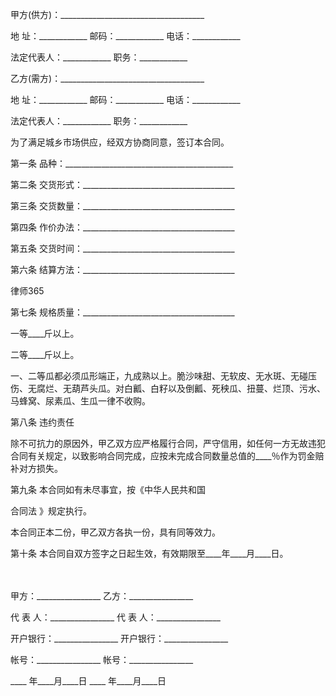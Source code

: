 
 
 甲方(供方)：____________________________________ 
 
 地 址：____________ 邮码：____________ 电话：____________ 
 
 法定代表人：____________ 职务：____________ 
 
 乙方(需方)：____________________________________ 
 
 地 址：____________ 邮码：____________ 电话：____________ 
 
 法定代表人：____________ 职务：____________ 
 
 为了满足城乡市场供应，经双方协商同意，签订本合同。
 
 第一条 品种：__________________________________________
 
 第二条 交货形式：______________________________________
 
 第三条 交货数量：______________________________________
 
 第四条 作价办法：______________________________________
 
 第五条 交货时间：______________________________________
 
 第六条 结算方法：______________________________________
 




 
律师365






 第七条 规格质量：______________________________________

 

 一等____斤以上。

 

 二等____斤以上。

 

 一、二等瓜都必须瓜形端正，九成熟以上。脆沙味甜、无软皮、无水斑、无碰压伤、无腐烂、无葫芦头瓜。对白瓤、白籽以及倒瓤、死秧瓜、扭蔓、烂顶、污水、马蜂窝、尿素瓜、生瓜一律不收购。

 

 第八条 违约责任

 

 除不可抗力的原因外，甲乙双方应严格履行合同，严守信用，如任何一方无故违犯合同有关规定，以致影响合同完成，应按未完成合同数量总值的____％作为罚金赔补对方损失。

 

 第九条 本合同如有未尽事宜，按《中华人民共和国

合同法
》规定执行。

 

 本合同正本二份，甲乙双方各执一份，具有同等效力。

 

 第十条 本合同自双方签字之日起生效，有效期限至____年____月____日。

 

 　

 

 甲方：________________                  乙方：________________

 

 代 表 人：________________             代 表 人：________________

 

 开户银行：________________             开户银行：________________

 

 帐号：________________                 帐号：________________

 

 ____ 年____月____日                    ____ 年____月____日

 


 

 
 
 
 
 
  


  
 

  


  


  
 
 
 
 

